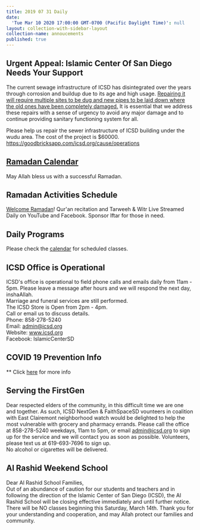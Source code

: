 ```yaml
---
title: 2019 07 31 Daily
date:
  'Tue Mar 10 2020 17:00:00 GMT-0700 (Pacific Daylight Time)': null
layout: collection-with-sidebar-layout
collection-name: annoucements
published: true
---
```

## Urgent Appeal: Islamic Center Of San Diego Needs Your Support
The current sewage infrastructure of ICSD has disintegrated over the years through corrosion and buildup due to its age and high usage. [Repairing it will require multiple sites to be dug and new pipes to be laid down where the old ones have been completely damaged.](http://www.icsd.org/events/sewer-infrastructure-project) It is essential that we address these repairs with a sense of urgency to avoid any major damage and to continue providing sanitary functioning system for all. 

Please help us repair the sewer infrastructure of ICSD building under the wudu area. The cost of the project is $60000. https://goodbricksapp.com/icsd.org/cause/operations

## [Ramadan Calendar](http://www.icsd.org/events/ramadan-calendar-2020-1441)
May Allah bless us with a successful Ramadan.

## Ramadan Activities Schedule
[Welcome Ramadan](http://www.icsd.org/events/ramadan-schedule)! Qur'an recitation and Tarweeh & Witr Live Streamed Daily on YouTube and Facebook. Sponsor Iftar for those in need.

## Daily Programs
Please check the [calendar](http://www.icsd.org/calendar) for scheduled classes.

## ICSD Office is Operational
ICSD's office is operational to field phone calls and emails daily from 11am - 5pm. Please leave a message after hours and we will respond the next day, inshaAllah.  
Marriage and funeral services are still performed.  
The ICSD Store is Open from 2pm - 4pm.  
Call or email us to discuss details.  
Phone: 858-278-5240  
Email: admin@icsd.org  
Website: www.icsd.org  
Facebook: IslamicCenterSD  

## COVID 19 Prevention Info
** Click [here](http://www.icsd.org/events/covid-19-prevention-info) for more info

## Serving the FirstGen
Dear respected elders of the community, in this difficult time we are one and together. As such, ICSD NextGen & FaithSpaceSD vounteers in coalition with East Clairemont neighborhood watch would be delighted to help the most vulnerable with grocery and pharmacy errands. Please call the office at 858-278-5240 weekdays, 11am to 5pm, or email admin@icsd.org to sign up for the service and we will contact you as soon as possible. Volunteers, please text us at 619-693-7696 to sign up.  
No alcohol or cigarettes will be delivered.

## Al Rashid Weekend School
Dear Al Rashid School Families,  
Out of an abundance of caution for our students and teachers and in following the direction of the Islamic Center of San Diego (ICSD), the Al Rashid School will be closing effective immediately and until further notice.  There will be NO classes beginning this Saturday, March 14th. Thank you for your understanding and cooperation, and may Allah protect our families and community.
